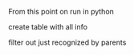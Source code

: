 From this point on run in python



create table with all info

filter out just recognized by parents
